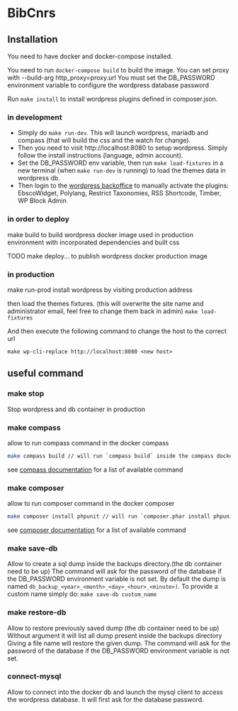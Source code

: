 # BibCnrs

## Installation
You need to have docker and docker-compose installed.

You need to run `docker-compose build` to build the image.
You can set proxy with --build-arg http_proxy=proxy.url
You must set the DB_PASSWORD environment variable to configure the wordpress database password

Run `make install` to install wordpress plugins defined in composer.json.

### in development

- Simply do `make run-dev`. This will launch wordpress, mariadb and compass (that will build the css and the watch for change).
- Then you need to visit http://localhost:8080 to setup wordpress. Simply follow the install instructions (language, admin account).
- Set the DB_PASSWORD env variable, then run `make load-fixtures` in a new terminal (when `make run-dev` is running) to load the themes data in wordpress db.
- Then login to the [wordpress backoffice](http://localhost:8080/wp-admin/plugins.php) to manually activate the plugins: EbscoWidget, Polylang, Restrict Taxonomies, RSS Shortcode, Timber, WP Block Admin

### in order to deploy
make build <version>
to build wordpress docker image used in production environment with incorporated dependencies and built css

TODO make deploy... to publish wordpress docker production image

### in production
make run-prod
install wordpress by visiting production address

then load the themes fixtures. (this will overwrite the site name and administrator email, feel free to change them back in admin)
`make load-fixtures`

And then execute the following command to change the host to the correct url
```
make wp-cli-replace http://localhost:8080 <new host>
```

## useful command

### make stop
Stop wordpress and db container in production

### make compass
allow to run compass command in the docker compass
```sh
make compass build // will run `compass build` inside the compass docker
```
see [compass documentation](http://compass-style.org/help/documentation/command-line/) for a list of available command

### make composer
allow to run composer command in the docker composer
```sh
make composer install phpunit // will run `composer.phar install phpunit` inside the composer docker
```
see [composer documentation](https://getcomposer.org/doc/03-cli.md#command-line-interface-commands) for a list of available command

### make save-db
Allow to create a sql dump inside the backups directory.(the db container need to be up)
The command will ask for the password of the database if the DB_PASSWORD environment variable is not set.
By default the dump is named `db_backup_<year>_<month>_<day>_<hour>_<minute>)`.
To provide a custom name simply do: `make save-db custom_name`

### make restore-db
Allow to restore previously saved dump (the db container need to be up)
Without argument it will list all dump present inside the backups directory
Giving a file name will restore the given dump.
The command will ask for the password of the database if the DB_PASSWORD environment variable is not set.

### connect-mysql
Allow to connect into the docker db and launch the mysql client to access the wordpress database.
It will first ask for the database password.
